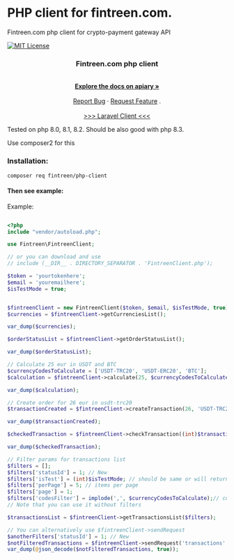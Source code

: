 # PHP client for fintreen.com.
Fintreen.com php client for crypto-payment gateway API

[![MIT License][license-shield]][license-url]


<h3 align="center">Fintreen.com php client</h3>

  <p align="center">
    <br />
    <a href="https://fintreen.docs.apiary.io/" target="_blank"><strong>Explore the docs on apiary »</strong></a>
    <br />
    <br />
    <a href="https://github.com/fintreen/php-client/issues">Report Bug</a>
    ·
    <a href="https://github.com/fintreen/php-client/issues">Request Feature</a>
    .
    <br />
    <br />
    <a href="https://github.com/fintreen/laravel-client">>>> Laravel Client <<<</a>
  </p>
</div>

Tested on php 8.0, 8.1, 8.2. Should be also good with php 8.3.

Use composer2 for this

### Installation:


```
composer req fintreen/php-client
```
#### Then see example:

Example:
```php

<?php
include "vendor/autoload.php";

use Fintreen\FintreenClient;

// or you can download and use 
// include (__DIR__ . DIRECTORY_SEPARATOR . 'FintreenClient.php');

$token = 'yourtokenhere';
$email = 'youremailhere';
$isTestMode = true;


$fintreenClient = new FintreenClient($token, $email, $isTestMode, true);
$currencies = $fintreenClient->getCurrenciesList();

var_dump($currencies);

$orderStatusList = $fintreenClient->getOrderStatusList();

var_dump($orderStatusList);

// Calculate 25 eur in USDT and BTC
$currencyCodesToCalculate = ['USDT-TRC20', 'USDT-ERC20', 'BTC'];
$calculation = $fintreenClient->calculate(25, $currencyCodesToCalculate);

var_dump($calculation);

// Create order for 26 eur in usdt-trc20
$transactionCreated = $fintreenClient->createTransaction(26, 'USDT-TRC20', FintreenClient::DEFAULT_FIAT_CODE);

var_dump($transactionCreated);

$checkedTransaction = $fintreenClient->checkTransaction((int)$transactionCreated['data']['id']);

var_dump($checkedTransaction);

// Filter params for transactions list
$filters = [];
$filters['statusId'] = 1; // New
$filters['isTest'] = (int)$isTestMode; // should be same or will return 404
$filters['perPage'] = 5; // items per page
$filters['page'] = 1;
$filters['codesFilter'] = implode(',', $currencyCodesToCalculate);// comma seprated codes to filter transaction with
// Note that you can use it without filters

$transactionsList = $fintreenClient->getTransactionsList($filters);

// You can alternatively use $fintreenClient->sendRequest
$anotherFilters['statusId'] = 1; // New
$notFilteredTransactions = $fintreenClient->sendRequest('transactions', 'GET', $anotherFilters);
var_dump(@json_decode($notFilteredTransactions, true));

```

<!-- MARKDOWN LINKS & IMAGES -->
<!-- https://www.markdownguide.org/basic-syntax/#reference-style-links -->
[license-shield]: https://img.shields.io/github/license/othneildrew/Best-README-Template.svg?style=for-the-badge
[license-url]: https://github.com/fintreen/php-client/blob/main/LICENCE.txt